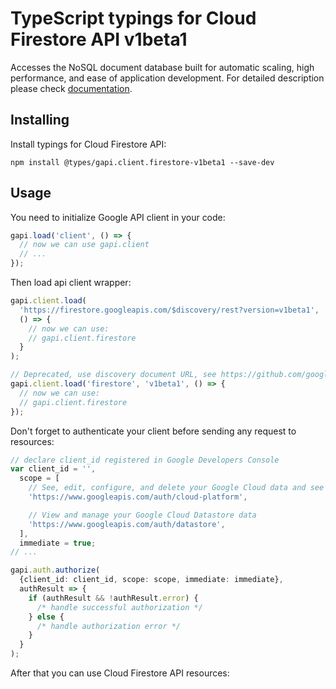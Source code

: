 # TypeScript typings for Cloud Firestore API v1beta1

Accesses the NoSQL document database built for automatic scaling, high performance, and ease of application development.
For detailed description please check [documentation](https://cloud.google.com/firestore).

## Installing

Install typings for Cloud Firestore API:

```
npm install @types/gapi.client.firestore-v1beta1 --save-dev
```

## Usage

You need to initialize Google API client in your code:

```typescript
gapi.load('client', () => {
  // now we can use gapi.client
  // ...
});
```

Then load api client wrapper:

```typescript
gapi.client.load(
  'https://firestore.googleapis.com/$discovery/rest?version=v1beta1',
  () => {
    // now we can use:
    // gapi.client.firestore
  }
);
```

```typescript
// Deprecated, use discovery document URL, see https://github.com/google/google-api-javascript-client/blob/master/docs/reference.md#----gapiclientloadname----version----callback--
gapi.client.load('firestore', 'v1beta1', () => {
  // now we can use:
  // gapi.client.firestore
});
```

Don't forget to authenticate your client before sending any request to resources:

```typescript
// declare client_id registered in Google Developers Console
var client_id = '',
  scope = [
    // See, edit, configure, and delete your Google Cloud data and see the email address for your Google Account.
    'https://www.googleapis.com/auth/cloud-platform',

    // View and manage your Google Cloud Datastore data
    'https://www.googleapis.com/auth/datastore',
  ],
  immediate = true;
// ...

gapi.auth.authorize(
  {client_id: client_id, scope: scope, immediate: immediate},
  authResult => {
    if (authResult && !authResult.error) {
      /* handle successful authorization */
    } else {
      /* handle authorization error */
    }
  }
);
```

After that you can use Cloud Firestore API resources: <!-- TODO: make this work for multiple namespaces -->

```typescript

```
